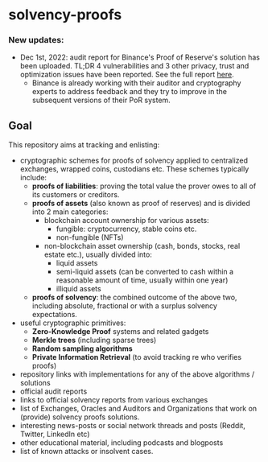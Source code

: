 # solvency-proofs

### New updates:
- Dec 1st, 2022: audit report for Binance's Proof of Reserve's solution has been uploaded. TL;DR 4 vulnerabilities and 3 other privacy, trust and optimization issues have been reported. See the full report [here](/audits/audit_reports/Binance_PoR_by_MystenLabs_Nov_28_2022.pdf).
  - Binance is already working with their auditor and cryptography experts to address feedback and they try to improve in the subsequent versions of their PoR system.

## Goal
This repository aims at tracking and enlisting:
- cryptographic schemes for proofs of solvency applied to centralized exchanges, wrapped coins, custodians etc. These schemes typically include: 
  - **proofs of liabilities**: proving the total value the prover owes to all of its customers or creditors.
  - **proofs of assets** (also known as proof of reserves) and is divided into 2 main categories:
      - blockchain account ownership for various assets:
        - fungible: cryptocurrency, stable coins etc.
        - non-fungible (NFTs)
      - non-blockchain asset ownership (cash, bonds, stocks, real estate etc.), usually divided into:
        - liquid assets
        - semi-liquid assets (can be converted to cash within a reasonable amount of time, usually within one year)
        - illiquid assets
  - **proofs of solvency**: the combined outcome of the above two, including absolute, fractional or with a surplus solvency expectations. 
- useful cryptographic primitives:
  - **Zero-Knowledge Proof** systems and related gadgets
  - **Merkle trees** (including sparse trees)
  - **Random sampling algorithms**
  - **Private Information Retrieval** (to avoid tracking re who verifies proofs)
- repository links with implementations for any of the above algorithms / solutions
- official audit reports
- links to official solvency reports from various exchanges 
- list of Exchanges, Oracles and Auditors and Organizations that work on (provide) solvency proofs solutions.
- interesting news-posts or social network threads and posts (Reddit, Twitter, LinkedIn etc)
- other educational material, including podcasts and blogposts
- list of known attacks or insolvent cases.
